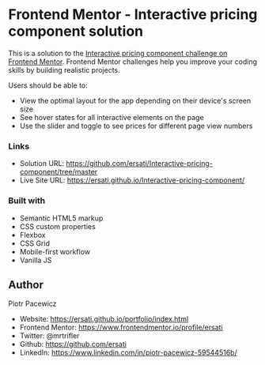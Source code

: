 # Frontend Mentor - Interactive pricing component solution

This is a solution to the [Interactive pricing component challenge on Frontend Mentor](https://www.frontendmentor.io/challenges/interactive-pricing-component-t0m8PIyY8). Frontend Mentor challenges help you improve your coding skills by building realistic projects. 



Users should be able to:

- View the optimal layout for the app depending on their device's screen size
- See hover states for all interactive elements on the page
- Use the slider and toggle to see prices for different page view numbers


### Links

- Solution URL: https://github.com/ersati/Interactive-pricing-component/tree/master
- Live Site URL: https://ersati.github.io/Interactive-pricing-component/



### Built with

- Semantic HTML5 markup
- CSS custom properties
- Flexbox
- CSS Grid
- Mobile-first workflow
- Vanilla JS


## Author

Piotr Pacewicz

- Website: https://ersati.github.io/portfolio/index.html
- Frontend Mentor: https://www.frontendmentor.io/profile/ersati
- Twitter: @mrtrifler
- Github: https://github.com/ersati
- LinkedIn: https://www.linkedin.com/in/piotr-pacewicz-59544516b/
